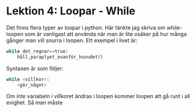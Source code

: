 # Lektion 4: Loopar - While
Det finns flera typer av loopar i python. Här tänkte jag skriva om while-loopen som är vanligast att använda när man är lite osäker på hur många gånger man vill snurra i loopen.
Ett exempel i livet är:
```python
while det_regnar==true:
    håll_paraplyet_ovanför_huvudet()
````
Syntaxen är som följer:
```python
while <villkor>:
    <gör_något>
````
Om inte variabeln i villkoret ändras i loopen kommer loopen att gå runt i all evighet.
Så man måste


